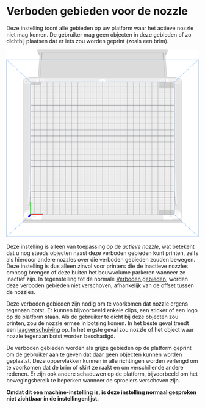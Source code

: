 Verboden gebieden voor de nozzle
====
Deze instelling toont alle gebieden op uw platform waar het actieve nozzle niet mag komen. De gebruiker mag geen objecten in deze gebieden of zo dichtbij plaatsen dat er iets zou worden geprint (zoals een brim).

![Grijze gebieden geven de gebieden aan waar de nozzle niet is toegestaan op de platform.](../../../articles/images/machine_disallowed_areas.png)

Deze instelling is alleen van toepassing op de *actieve nozzle*, wat betekent dat u nog steeds objecten naast deze verboden gebieden kunt printen, zelfs als hierdoor andere nozzles over die verboden gebieden zouden bewegen. Deze instelling is dus alleen zinvol voor printers die de inactieve nozzles omhoog brengen of deze buiten het bouwvolume parkeren wanneer ze inactief zijn. In tegenstelling tot de normale [Verboden gebieden](machine_disallowed_areas.md), worden deze verboden gebieden niet verschoven, afhankelijk van de offset tussen de nozzles.

Deze verboden gebieden zijn nodig om te voorkomen dat nozzle ergens tegenaan botst. Er kunnen bijvoorbeeld enkele clips, een sticker of een logo op de platform staan. Als de gebruiker te dicht bij deze objecten zou printen, zou de nozzle ermee in botsing komen. In het beste geval treedt een [laagverschuiving](../troubleshooting/layer_shift.md) op. In het ergste geval zou nozzle of het object waar nozzle tegenaan botst worden beschadigd.

De verboden gebieden worden als grijze gebieden op de platform geprint om de gebruiker aan te geven dat daar geen objecten kunnen worden geplaatst. Deze oppervlakken kunnen in alle richtingen worden verlengd om te voorkomen dat de brim of skirt ze raakt en om verschillende andere redenen. Er zijn ook andere schaduwen op de platform, bijvoorbeeld om het bewegingsbereik te beperken wanneer de sproeiers verschoven zijn.

**Omdat dit een machine-instelling is, is deze instelling normaal gesproken niet zichtbaar in de instellingenlijst.**